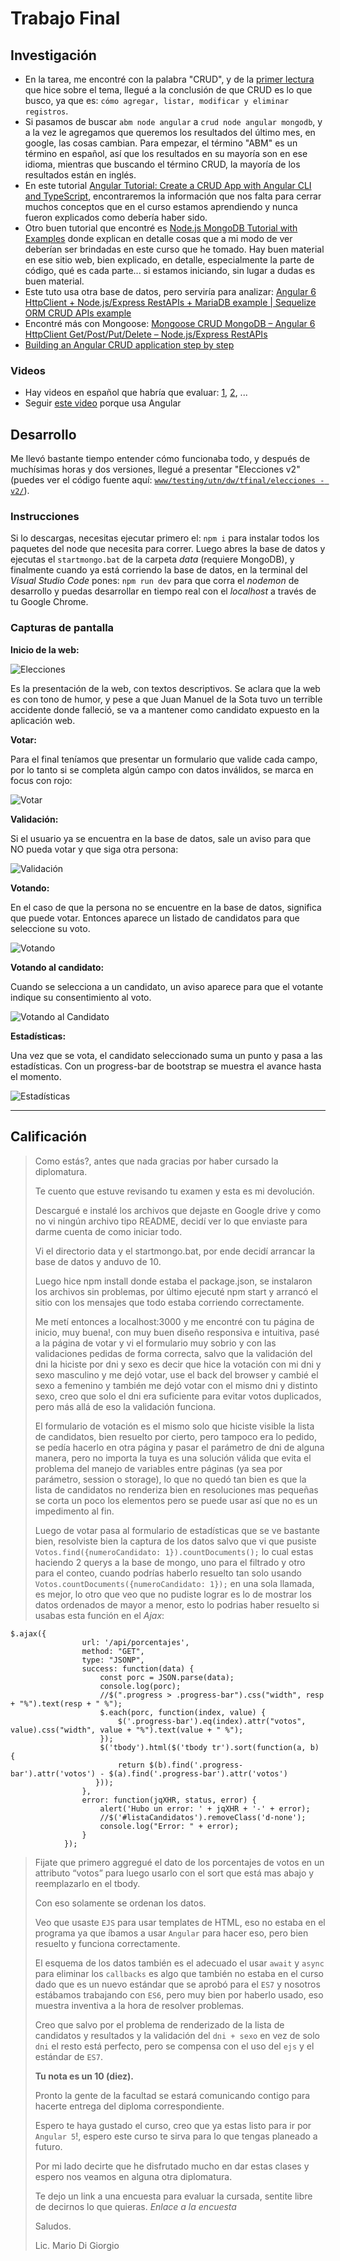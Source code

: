 # Trabajo Final

## Investigación

- En la tarea, me encontré con la palabra "CRUD", y de la [primer lectura](https://fernando-gaitan.com.ar/crud-con-angular-node-js-y-mongodb-parte-1/) que hice sobre el tema, llegué a la conclusión de que CRUD es lo que busco, ya que es: `cómo agregar, listar, modificar y eliminar registros`.
- Si pasamos de buscar `abm node angular` a `crud node angular mongodb`, y a la vez le agregamos que queremos los resultados del último mes, en google, las cosas cambian. Para empezar, el término "ABM" es un término en español, así que los resultados en su mayoría son en ese idioma, mientras que buscando el término CRUD, la mayoría de los resultados están en inglés.
- En este tutorial [Angular Tutorial: Create a CRUD App with Angular CLI and TypeScript](https://adrianmejia.com/blog/2016/10/01/angular-2-tutorial-create-a-crud-app-with-angular-cli-and-typescript/), encontraremos la información que nos falta para cerrar muchos conceptos que en el curso estamos aprendiendo y nunca fueron explicados como debería haber sido.
- Otro buen tutorial que encontré es [Node.js MongoDB Tutorial with Examples](https://www.guru99.com/node-js-mongodb.html) donde explican en detalle cosas que a mi modo de ver deberían ser brindadas en este curso que he tomado. Hay buen material en ese sitio web, bien explicado, en detalle, especialmente la parte de código, qué es cada parte... si estamos iniciando, sin lugar a dudas es buen material.
- Este tuto usa otra base de datos, pero serviría para analizar: [Angular 6 HttpClient + Node.js/Express RestAPIs + MariaDB example | Sequelize ORM CRUD APIs example](https://grokonez.com/node-js/sequelize/angular-6-httpclient-node-js-express-restapis-mariadb-example-sequelize-orm-crud-apis-example)
- Encontré más con Mongoose: [Mongoose CRUD MongoDB – Angular 6 HttpClient Get/Post/Put/Delete – Node.js/Express RestAPIs](https://grokonez.com/frontend/angular/angular-6/angular-6-httpclient-get-post-put-delete-node-js-express-restapis-with-mongoose-crud-mongodb)
- [Building an Angular CRUD application step by step](https://medium.com/learn-angular/angular-tutorial-learn-angular-from-scratch-step-by-step-angular-5-tutorial-cf0600672418)

### Videos

- Hay videos en español que habría que evaluar: [1](http://www.faztweb.com/tutorial/nodejs-mongodb-crud), [2](http://www.faztweb.com/tutorial/crud-mean-angular-5), ...
- Seguir [este video](http://www.faztweb.com/curso/mean-stack) porque usa Angular

## Desarrollo

Me llevó bastante tiempo entender cómo funcionaba todo, y después de muchísimas horas y dos versiones, llegué a presentar "Elecciones v2" (puedes ver el código fuente aquí: [`www/testing/utn/dw/tfinal/elecciones - v2/`](https://github.com/SidVal/www/tree/master/testing/utn/dw/tfinal/elecciones%20-%20v2)).

### Instrucciones

Si lo descargas, necesitas ejecutar primero el: `npm i` para instalar todos los paquetes del node que necesita para correr. Luego abres la base de datos y ejecutas el `startmongo.bat` de la carpeta _data_ (requiere MongoDB), y finalmente cuando ya está corriendo la base de datos, en la terminal del _Visual Studio Code_ pones: `npm run dev` para que corra el _nodemon_ de desarrollo y puedas desarrollar en tiempo real con el _localhost_ a través de tu Google Chrome.

### Capturas de pantalla

**Inicio de la web:**

![Elecciones](../../../assets/img/elecciones-final.jpg)

Es la presentación de la web, con textos descriptivos. Se aclara que la web es con tono de humor, y pese a que Juan Manuel de la Sota tuvo un terrible accidente donde falleció, se va a mantener como candidato expuesto en la aplicación web.

**Votar:**

Para el final teníamos que presentar un formulario que valide cada campo, por lo tanto si se completa algún campo con datos inválidos, se marca en focus con rojo:

![Votar](../../../assets/img/votar.jpg)

**Validación:**

Si el usuario ya se encuentra en la base de datos, sale un aviso para que NO pueda votar y que siga otra persona:

![Validación](../../../assets/img/validacion.jpg)

**Votando:**

En el caso de que la persona no se encuentre en la base de datos, significa que puede votar. Entonces aparece un listado de candidatos para que seleccione su voto.

![Votando](../../../assets/img/votando.jpg)

**Votando al candidato:**

Cuando se selecciona a un candidato, un aviso aparece para que el votante indique su consentimiento al voto.

![Votando al Candidato](../../../assets/img/votando-candidato.jpg)

**Estadísticas:**

Una vez que se vota, el candidato seleccionado suma un punto y pasa a las estadísticas. Con un progress-bar de bootstrap se muestra el avance hasta el momento.

![Estadísticas](../../../assets/img/estadisticas.jpg)

***

## Calificación

>Como estás?, antes que nada gracias por haber cursado la diplomatura.
>
>Te cuento que estuve revisando tu examen y esta es mi devolución.
>
>Descargué e instalé los archivos que dejaste en Google drive y como no vi ningún archivo tipo README, decidí ver lo que enviaste para darme cuenta de como iniciar todo.
>
>Vi el directorio data y el startmongo.bat, por ende decidí arrancar la base de datos y anduvo de 10.
>
>Luego hice npm install donde estaba el package.json, se instalaron los archivos sin problemas, por último ejecuté npm start y arrancó el sitio con los mensajes que todo estaba corriendo correctamente.
>
>Me metí entonces a localhost:3000 y me encontré con tu página de inicio, muy buena!, con muy buen diseño responsiva e intuitiva, pasé a la página de votar y vi el formulario muy sobrio y con las validaciones pedidas de forma correcta, salvo que la validación del dni la hiciste por dni y sexo es decir que hice la votación con mi dni y sexo masculino y me dejó votar, use el back del browser y cambié el sexo a femenino y también me dejó votar con el mismo dni y distinto sexo, creo que solo el dni era suficiente para evitar votos duplicados, pero más allá de eso la validación funciona.
>
>El formulario de votación es el mismo solo que hiciste visible la lista de candidatos, bien resuelto por cierto, pero tampoco era lo pedido, se pedía hacerlo en otra página y pasar el parámetro de dni de alguna manera, pero no importa la tuya es una solución válida que evita el problema del manejo de variables entre páginas (ya sea por parámetro, session o storage), lo que no quedó tan bien es que la lista de candidatos no renderiza bien en resoluciones mas pequeñas se corta un poco los elementos pero se puede usar así que no es un impedimento al fin.
>
>Luego de votar pasa al formulario de estadísticas que se ve bastante bien, resolviste bien la captura de los datos salvo que vi que pusiste `Votos.find({numeroCandidato: 1}).countDocuments();` lo cual estas haciendo 2 querys a la base de mongo, uno para el filtrado y otro para el conteo, cuando podrías haberlo resuelto tan solo usando `Votos.countDocuments({numeroCandidato: 1});` en una sola llamada, es mejor, lo otro que veo que no pudiste lograr es lo de mostrar los datos ordenados de mayor a menor, esto lo podrias haber resuelto si usabas esta función en el _Ajax_:
>
>

```jquery
$.ajax({
                url: '/api/porcentajes',
                method: "GET",
                type: "JSONP",
                success: function(data) {
                    const porc = JSON.parse(data);
                    console.log(porc);
                    //$(".progress > .progress-bar").css("width", resp + "%").text(resp + " %");
                    $.each(porc, function(index, value) {
                        $('.progress-bar').eq(index).attr("votos", value).css("width", value + "%").text(value + " %");
                    });
                    $('tbody').html($('tbody tr').sort(function(a, b) {
                        return $(b).find('.progress-bar').attr('votos') - $(a).find('.progress-bar').attr('votos')
                   }));
                },
                error: function(jqXHR, status, error) {
                    alert('Hubo un error: ' + jqXHR + '-' + error);
                    //$('#listaCandidatos').removeClass('d-none');
                    console.log("Error: " + error);
                }
            });
```

>Fijate que primero aggregué el dato de los porcentajes de votos en un attributo “votos” para luego usarlo con el sort que está mas abajo y reemplazarlo en el tbody.
>
>Con eso solamente se ordenan los datos.
>
>Veo que usaste `EJS` para usar templates de HTML, eso no estaba en el programa ya que íbamos a usar `Angular` para hacer eso, pero bien resuelto y funciona correctamente.
>
>El esquema de los datos también es el adecuado el usar `await` y `async` para eliminar los `callbacks` es algo que también no estaba en el curso dado que es un nuevo estándar que se aprobó para el `ES7` y nosotros estábamos trabajando con `ES6`, pero muy bien por haberlo usado, eso muestra inventiva a la hora de resolver problemas.
>
>Creo que salvo por el problema de renderizado de la lista de candidatos y resultados y la validación del `dni + sexo` en vez de solo `dni` el resto está perfecto, pero se compensa con el uso del `ejs` y el estándar de `ES7`.
>
> **Tu nota es un 10 (diez).**
>
>Pronto la gente de la facultad se estará comunicando contigo para hacerte entrega del diploma correspondiente.
>
>Espero te haya gustado el curso, creo que ya estas listo para ir por `Angular 5`!, espero este curso te sirva para lo que tengas planeado a futuro.
>
>Por mi lado decirte que he disfrutado mucho en dar estas clases y espero nos veamos en alguna otra diplomatura.
>
>Te dejo un link a una encuesta para evaluar la cursada, sentite libre de decirnos lo que quieras.
>_Enlace a la encuesta_
>
>Saludos.
>
>Lic. Mario Di Giorgio
